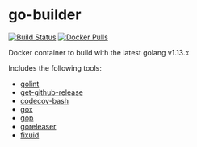 # go-builder
[![Build Status](https://img.shields.io/circleci/build/github/gesquive/go-builder?style=flat-square)](https://circleci.com/gh/gesquive/go-builder)
[![Docker Pulls](https://img.shields.io/docker/pulls/gesquive/go-builder?style=flat-square)](https://hub.docker.com/r/gesquive/go-builder)

Docker container to build with the latest golang v1.13.x

Includes the following tools:

 - [golint](golang.org/x/lint/golint)
 - [get-github-release](https://github.com/gesquive/get-github-release/)
 - [codecov-bash](https://github.com/codecov/codecov-bash)
 - [gox](github.com/mitchellh/gox)
 - [gop](github.com/gesquive/gop)
 - [goreleaser](github.com/goreleaser/goreleaser)
 - [fixuid](https://github.com/boxboat/fixuid)
